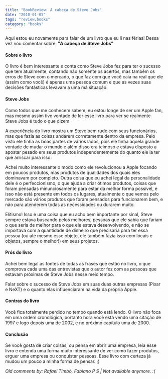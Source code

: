 ```yaml
---
title: "BookReview: A cabeça de Steve Jobs"
date: "2010-01-05"
tags: "review,books"
category: "books"
---
```


Aqui estou eu novamente para falar de um livro que eu li nas férias!
Dessa vez vou comentar sobre: **"A cabeça de Steve Jobs"**

#### Sobre o livro ####

O livro é bem interessante e conta como Steve Jobs fez para ter o
sucesso que tem atualmente, contando não somente os acertos, mas
também os erros de Steve com o mercado, o que faz com que você caia na
real que ele (assim como você) é apenas uma pessoa comum e que as
vezes suas decisões fantásticas levavam a uma má situação.

#### Steve Jobs ####

Como todos que me conhecem sabem, eu estou longe de ser um Apple fan,
mas mesmo assim tive vontade de ler esse livro para ver se realmente
Steve Jobs é tudo o que dizem.

A experiência do livro mostra um Steve bem rude com seus funcionários,
mas que fazia as coisas andarem corretamente dentro da empresa. Pelo
visto ele tinha as boas partes de vários lados, pois ele tinha aquela
grande vontade de mudar o mundo e além disso era teimoso e estava
disposto a apostar pesado em seus produtos independentemente do quanto
ele ia ter que arriscar para isso.

Achei muito interessante o modo como ele revolucionou a Apple focando
em poucos produtos, mas produtos de qualidades dos quais eles
dominavam por completo.  Outra coisa que eu achei legal da
personalidade dele é o perfeccionismo, o que ajuda a criar ótimos
produtos, coisas que foram pensadas minunciosamente para estar da
melhor forma possível, e isso não está presente em todos os lugares,
atualmente o que vemos pelo mercado são vários produtos que foram
pensados para funcionarem bem, e não para atenderem todas as
necessidades ou durarem muito.

Elitismo! Isso é uma coisa que eu acho bem importante por sinal, Steve
sempre estava buscando pelos melhores, pessoas que ele sabia que
fariam o que seria de melhor para o que ele estava desenvolvendo, e
não se importava com a quantidade de dinheiro que precisaria para ter
essa pessoa (ou até mesmo esse objeto, ele também fazia isso com
locais e objetos, sempre o melhor!) em seus projetos.

#### Prós do livro ####

Achei bem legal as fontes de todas as frases que estão no livro, o que
comprova cada uma das entrevistas que o autor fez com as pessoas que
estavam próximas de Steve Jobs nesse meio tempo.

Falar sobre o sucesso de Steve Jobs em suas duas outras empresas
(Pixar e NeXT) e o quanto elas influenciaram na vida da própria Apple.

#### Contras do livro ####

Você fica totalmente perdido no tempo quando está lendo. O livro não
foca em uma ordem cronológica, portanto hora você está vendo uma
citação de 1997 e logo depois uma de 2002, e no próximo capítulo uma
de 2000.

#### Conclusão ####

Se você gosta de criar coisas, ou pensa em abrir uma empresa, leia
esse livro e entenda uma forma muito interessante de ver como fazer
produtos, erguer uma empresa ou conquistar pessoas.  Esse livro com
certeza já mudou um pouco a minha forma de pensar. ;)



_Old comments by: Rafael Timbó, Fabiano P S | Not available anymore. :(_

